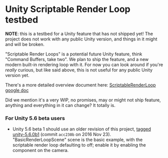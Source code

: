 # Unity Scriptable Render Loop testbed

**NOTE**: this is a testbed for a Unity feature that has not shipped yet! The project does not work with any public
Unity version, and things in it might and will be broken.

"Scriptable Render Loops" is a potential future Unity feature, think "Command Buffers, take two". We plan to ship the feature, and a
new modern built-in rendering loop with it. For now you can look around if you're _really_ curious, but like said above, this is
not useful for any public Unity version yet.

There's a more detailed overview document here: [ScriptableRenderLoop google doc](https://docs.google.com/document/d/1e2jkr_-v5iaZRuHdnMrSv978LuJKYZhsIYnrDkNAuvQ/edit?usp=sharing)

Did we mention it's a very WIP, no promises, may or might not ship feature, anything and everything in it can change? It totally is.


### For Unity 5.6 beta users

* Unity 5.6 beta 1 should use an older revision of this project, [tagged unity-5.6.0b1](../../releases/tag/unity-5.6.0b1) (commit `acc230b` on 2016 Nov 23). "BasicRenderLoopScene" scene is the basic example, with the scriptable render loop defaulting to off; enable it by enabling the component on the camera.

